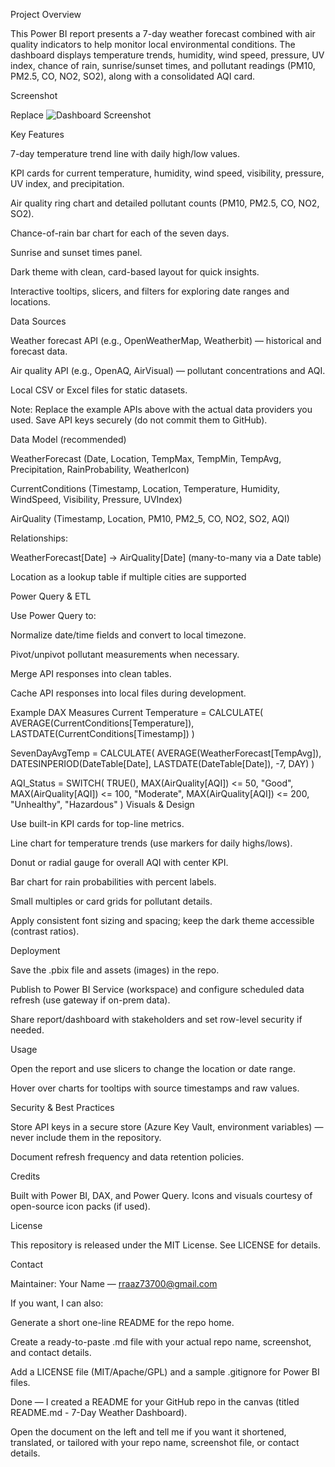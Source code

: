 Project Overview

This Power BI report presents a 7-day weather forecast combined with air quality indicators to help monitor local environmental conditions. The dashboard displays temperature trends, humidity, wind speed, pressure, UV index, chance of rain, sunrise/sunset times, and pollutant readings (PM10, PM2.5, CO, NO2, SO2), along with a consolidated AQI card.

Screenshot




Replace ![Dashboard Screenshot](./assets/Screenshot_WeatherDashboard.png)


Key Features

7-day temperature trend line with daily high/low values.

KPI cards for current temperature, humidity, wind speed, visibility, pressure, UV index, and precipitation.

Air quality ring chart and detailed pollutant counts (PM10, PM2.5, CO, NO2, SO2).

Chance-of-rain bar chart for each of the seven days.

Sunrise and sunset times panel.

Dark theme with clean, card-based layout for quick insights.

Interactive tooltips, slicers, and filters for exploring date ranges and locations.

Data Sources

Weather forecast API (e.g., OpenWeatherMap, Weatherbit) — historical and forecast data.

Air quality API (e.g., OpenAQ, AirVisual) — pollutant concentrations and AQI.

Local CSV or Excel files for static datasets.

Note: Replace the example APIs above with the actual data providers you used. Save API keys securely (do not commit them to GitHub).

Data Model (recommended)

WeatherForecast (Date, Location, TempMax, TempMin, TempAvg, Precipitation, RainProbability, WeatherIcon)

CurrentConditions (Timestamp, Location, Temperature, Humidity, WindSpeed, Visibility, Pressure, UVIndex)

AirQuality (Timestamp, Location, PM10, PM2_5, CO, NO2, SO2, AQI)

Relationships:

WeatherForecast[Date] → AirQuality[Date] (many-to-many via a Date table)

Location as a lookup table if multiple cities are supported

Power Query & ETL

Use Power Query to:

Normalize date/time fields and convert to local timezone.

Pivot/unpivot pollutant measurements when necessary.

Merge API responses into clean tables.

Cache API responses into local files during development.

Example DAX Measures
Current Temperature =
CALCULATE(
    AVERAGE(CurrentConditions[Temperature]),
    LASTDATE(CurrentConditions[Timestamp])
)


SevenDayAvgTemp =
CALCULATE(
    AVERAGE(WeatherForecast[TempAvg]),
    DATESINPERIOD(DateTable[Date], LASTDATE(DateTable[Date]), -7, DAY)
)


AQI_Status =
SWITCH(
    TRUE(),
    MAX(AirQuality[AQI]) <= 50, "Good",
    MAX(AirQuality[AQI]) <= 100, "Moderate",
    MAX(AirQuality[AQI]) <= 200, "Unhealthy",
    "Hazardous"
)
Visuals & Design

Use built-in KPI cards for top-line metrics.

Line chart for temperature trends (use markers for daily highs/lows).

Donut or radial gauge for overall AQI with center KPI.

Bar chart for rain probabilities with percent labels.

Small multiples or card grids for pollutant details.

Apply consistent font sizing and spacing; keep the dark theme accessible (contrast ratios).

Deployment

Save the .pbix file and assets (images) in the repo.

Publish to Power BI Service (workspace) and configure scheduled data refresh (use gateway if on-prem data).

Share report/dashboard with stakeholders and set row-level security if needed.

Usage

Open the report and use slicers to change the location or date range.

Hover over charts for tooltips with source timestamps and raw values.

Security & Best Practices

Store API keys in a secure store (Azure Key Vault, environment variables) — never include them in the repository.

Document refresh frequency and data retention policies.

Credits

Built with Power BI, DAX, and Power Query. Icons and visuals courtesy of open-source icon packs (if used).

License

This repository is released under the MIT License. See LICENSE for details.

Contact

Maintainer: Your Name — rraaz73700@gmail.com

If you want, I can also:

Generate a short one-line README for the repo home.

Create a ready-to-paste .md file with your actual repo name, screenshot, and contact details.

Add a LICENSE file (MIT/Apache/GPL) and a sample .gitignore for Power BI files.

Done — I created a README for your GitHub repo in the canvas (titled README.md - 7-Day Weather Dashboard).

Open the document on the left and tell me if you want it shortened, translated, or tailored with your repo name, screenshot file, or contact details.

